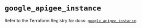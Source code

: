 # `google_apigee_instance`

Refer to the Terraform Registry for docs: [`google_apigee_instance`](https://registry.terraform.io/providers/hashicorp/google/6.34.0/docs/resources/apigee_instance).
